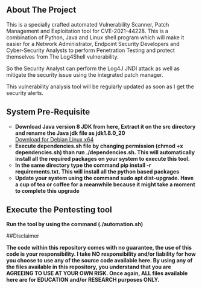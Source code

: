 <!-- ABOUT THE PROJECT -->
## About The Project


This is a specially crafted automated Vulnerability Scanner, Patch Management and Exploitation tool for CVE-2021-44228. This is a combination of Python, Java and Linux shell program which will make it easier for a Network Administrator, Endpoint Security Developers and Cyber-Security Analysts to perform Penetration Testing and protect themselves from The Log4Shell vulnerability.

So the Security Analyst can perform the Log4J JNDI attack as well as mitigate the security issue using the integrated patch manager.

This vulnerability analysis tool will be regularly updated as soon as I get the security alerts.

<!-- Download link for Java JDK as a pre-requisite for exploitation tool-->

## System Pre-Requisite
<p>
  <ul type="circle">
    <li><b>Download Java version 8 JDK from here, Extract it on the src directory and rename the Java jdk file as jdk1.8.0_20</b><br>
           <a href="https://app.blackhole.run/#N4XaeQzCCF1N6AVWwhf36A5e7VfDjdNkCRogUcBzVhWE">Download for Debian Linux x64</a></li>
    <li><b>Execute dependencies.sh file by changing permission (chmod +x dependencies.sh) than run ./dependencies.sh. This will automatically install all the required packages on your system to execute this tool.</b></li>
    <li><b>In the same directory type the command pip install -r requirements.txt. This will install all the python based packages</b></li>
    <li><b>Update your system using the command sudo apt dist-upgrade. Have a cup of tea or coffee for a meanwhile because it might take a moment to complete this upgrade</b></li>
    </ul>
</p>


<!-- Execution phase for exploitation tool -->
## Execute the Pentesting tool
<p>
  <b>Run the tool by using the command (./automation.sh)</b>
</p>

##Disclaimer
<p>
<b>The code within this repository comes with no guarantee, the use of this code is your responsibility.
I take NO responsibility and/or liability for how you choose to use any of the source code available here. By using any of the files available in this repository, you understand that you are AGREEING TO USE AT YOUR OWN RISK. Once again, ALL files available here are for EDUCATION and/or RESEARCH purposes ONLY.</b><p>
